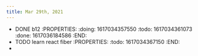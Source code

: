 ```yaml
---
title: Mar 29th, 2021
---
```


- DONE b12
:PROPERTIES:
:doing: 1617034357550
:todo: 1617034361073
:done: 1617036184586
:END:
- TODO learn react fiber
:PROPERTIES:
:todo: 1617034367150
:END:
-
